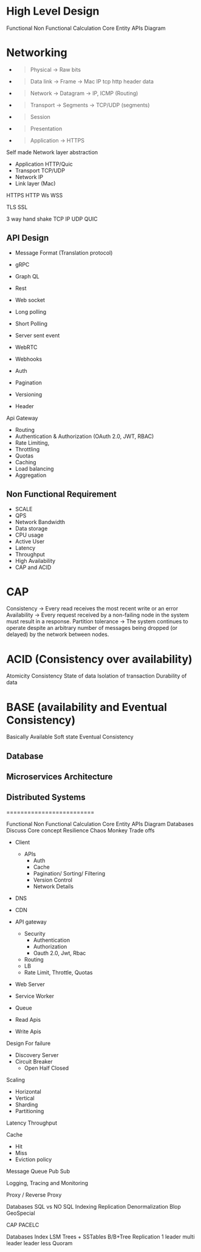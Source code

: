 # High Level Design

Functional
Non Functional
Calculation
Core Entity
APIs
Diagram

# Networking

- > Physical -> Raw bits
- > Data link -> Frame -> Mac IP tcp http header data
- > Network -> Datagram -> IP, ICMP (Routing)
- > Transport -> Segments -> TCP/UDP (segments)
- > Session
- > Presentation
- > Application -> HTTPS

Self made
Network layer abstraction

- Application HTTP/Quic
- Transport TCP/UDP
- Network IP
- Link layer (Mac)

HTTPS
HTTP
Ws
WSS

TLS
SSL

3 way hand shake
TCP
IP
UDP
QUIC

## API Design

- Message Format (Translation protocol)

- gRPC
- Graph QL
- Rest
- Web socket
- Long polling
- Short Polling
- Server sent event
- WebRTC
- Webhooks

- Auth
- Pagination
- Versioning
- Header

Api Gateway

- Routing
- Authentication & Authorization (OAuth 2.0, JWT, RBAC)
- Rate Limiting,
- Throttling
- Quotas
- Caching
- Load balancing
- Aggregation

## Non Functional Requirement

- SCALE
- QPS
- Network Bandwidth
- Data storage
- CPU usage
- Active User
- Latency
- Throughput
- High Availability
- CAP and ACID

# CAP

Consistency -> Every read receives the most recent write or an error
Availability -> Every request received by a non-failing node in the system must result in a response.
Partition tolerance -> The system continues to operate despite an arbitrary number of messages being dropped (or delayed) by the network between nodes.

# ACID (Consistency over availability)

Atomicity
Consistency State of data
Isolation of transaction
Durability of data

# BASE (availability and Eventual Consistency)

Basically Available
Soft state
Eventual Consistency

## Database

## Microservices Architecture

## Distributed Systems

=========================

Functional
Non Functional
Calculation
Core Entity
APIs
Diagram
Databases
Discuss Core concept
Resilience
Chaos Monkey
Trade offs

- Client
  - APIs
    - Auth
    - Cache
    - Pagination/ Sorting/ Filtering
    - Version Control
    - Network Details
- DNS
- CDN
- API gateway

  - Security
    - Authentication
    - Authorization
    - Oauth 2.0, Jwt, Rbac
  - Routing
  - LB
  - Rate Limit, Throttle, Quotas

- Web Server
- Service Worker
- Queue
- Read Apis
- Write Apis

Design For failure

- Discovery Server
- Circuit Breaker
  - Open Half Closed

Scaling

- Horizontal
- Vertical
- Sharding
- Partitioning

Latency
Throughput

Cache

- Hit
- Miss
- Eviction policy

Message Queue
Pub Sub

Logging, Tracing and Monitoring

Proxy / Reverse Proxy

Databases
SQL vs NO SQL
Indexing
Replication
Denormalization
Blop
GeoSpecial

CAP
PACELC

Databases
Index
LSM Trees + SSTables
B/B+Tree
Replication
1 leader
multi leader
leader less
Quoram
